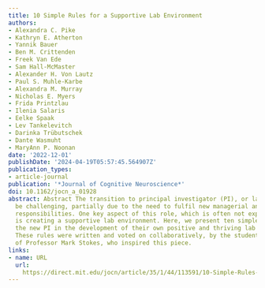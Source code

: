 ```yaml
---
title: 10 Simple Rules for a Supportive Lab Environment
authors:
- Alexandra C. Pike
- Kathryn E. Atherton
- Yannik Bauer
- Ben M. Crittenden
- Freek Van Ede
- Sam Hall-McMaster
- Alexander H. Von Lautz
- Paul S. Muhle-Karbe
- Alexandra M. Murray
- Nicholas E. Myers
- Frida Printzlau
- Ilenia Salaris
- Eelke Spaak
- Lev Tankelevitch
- Darinka Trübutschek
- Dante Wasmuht
- MaryAnn P. Noonan
date: '2022-12-01'
publishDate: '2024-04-19T05:57:45.564907Z'
publication_types:
- article-journal
publication: '*Journal of Cognitive Neuroscience*'
doi: 10.1162/jocn_a_01928
abstract: Abstract The transition to principal investigator (PI), or lab leader, can
  be challenging, partially due to the need to fulfil new managerial and leadership
  responsibilities. One key aspect of this role, which is often not explicitly discussed,
  is creating a supportive lab environment. Here, we present ten simple rules to guide
  the new PI in the development of their own positive and thriving lab atmosphere.
  These rules were written and voted on collaboratively, by the students and mentees
  of Professor Mark Stokes, who inspired this piece.
links:
- name: URL
  url: 
    https://direct.mit.edu/jocn/article/35/1/44/113591/10-Simple-Rules-for-a-Supportive-Lab-Environment
---
```

